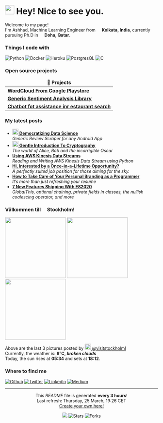 <h1><img src="https://emojis.slackmojis.com/emojis/images/1531849430/4246/blob-sunglasses.gif?1531849430" width="30"/> Hey! Nice to see you.</h1>


<p>Welcome to my page! </br> I'm Ashhad, Machine Learning  Engineer from <img src="https://www.flaticon.com/svg/vstatic/svg/317/317528.svg?token=exp=1616706839~hmac=d80a4b3c5ff25fc2f66a9c71355bec5c" width="13"/> <b>Kolkata, India</b>, currently pursuing Ph.D in <img src="https://www.flaticon.com/svg/vstatic/svg/555/555660.svg?token=exp=1616706914~hmac=dbd0392dd17c0735fb468ca74469da0f" width="13"/> <b>Doha, Qatar</b>. </p>
<h3>Things I code with</h3>
<p>
  <img alt="Python" src="https://img.shields.io/badge/-Python-45b8d8?style=flat-square&logo=react&logoColor=white" />
  <img alt="Docker" src="https://img.shields.io/badge/-Docker-46a2f1?style=flat-square&logo=docker&logoColor=white" />
  <img alt="Heroku" src="https://img.shields.io/badge/-Heroku-430098?style=flat-square&logo=heroku&logoColor=white" />
  <img alt="PostgresQL" src="https://img.shields.io/badge/-PostgresQL-E10098?style=flat-square&logo=postgresql&logoColor=white" />
  <img alt="C" src="https://img.shields.io/badge/-C-45b8d8?style=flat-square&logo=c&logoColor=white" />
	
</p>
<h3>Open source projects</h3>
<table>
  <thead align="center">
    <tr border: none;>
      <td><b>🎁 Projects</b></td>
    </tr>
  </thead>
  <tbody>
    <tr>
      <td><a href="https://github.com/ashhadulislam/scrape-playstore"><b>WordCloud From Google Playstore</b></a></td>      
    </tr>
    <tr>
      <td><a href="https://github.com/ashhadulislam/sentiment-analysis"><b>Generic Sentiment Analysis Library</b></a></td>
    </tr>
    <tr>
      <td><a href="https://github.com/ashhadulislam/upgrad_chatbot"><b>Chatbot fot assistance inr estaurant search</b></a></td>
    </tr>
  </tbody>
</table>
<h3>My latest posts</h3>
<ul>
  <li><a href="https://medium.com/tech-that-works/democratising-data-science-one-step-at-a-time-ccbb3640cced"><b><img src="https://emojipedia-us.s3.dualstack.us-west-1.amazonaws.com/thumbs/240/apple/237/gear_2699.png" width="20" alt="new" /> Democratizing Data Science</b></a><br/><i>Generic Review Scraper for any Android App</i></li>
  <li><a href="https://medium.com/the-innovation/gentle-introduction-to-cryptography-c78529f37c54"><b><img src="https://emojipedia-us.s3.dualstack.us-west-1.amazonaws.com/thumbs/240/apple/237/fire_1f525.png" width="20" alt="new" /> Gentle Introduction To Cryptography</b></a><br/><i>The world of Alice, Bob and the incorrigible Oscar</i></li>
  <li><a href="https://medium.com/tech-that-works/aws-kinesis-data-streams-using-python-part-1-197a37552fe6"><b>Using AWS Kinesis Data Streams</b></a><br/><i>Reading and Writing AWS Kinesis Data Stream using Python</i></li>
  <li><a href="https://medium.com/dev-genius/hi-interested-by-a-once-in-a-lifetime-opportunity-1777c889127c"><b>Hi, Interested by a Once-in-a-Lifetime Opportunity?</b></a><br/><i>A perfectly suited job position for those aiming for the sky.</i></li>
  <li><a href="https://medium.com/better-programming/how-to-take-care-of-your-personal-branding-as-a-programmer-2d3aeba56cb9"><b>How to Take Care of Your Personal Branding as a Programmer</b></a><br/><i>It’s more than just refreshing your resume</i></li>
  <li><a href="https://medium.com/better-programming/8-new-features-shipping-with-es2020-7a2721f710fb"><b>7 New Features Shipping With ES2020</b></a><br/><i>GlobalThis, optional chaining, private fields in classes, the nullish coalescing operator, and more</i></li>
</ul>
<h3>Välkommen till <img src="https://image.flaticon.com/icons/svg/197/197564.svg" width="13"/> Stockholm!</h3>
<p><img width="200" src="https:&#x2F;&#x2F;instagram.fiev22-2.fna.fbcdn.net&#x2F;v&#x2F;t51.2885-15&#x2F;sh0.08&#x2F;e35&#x2F;s640x640&#x2F;164063582_367136197729790_275437146786926523_n.jpg?tp&#x3D;1&amp;_nc_ht&#x3D;instagram.fiev22-2.fna.fbcdn.net&amp;_nc_cat&#x3D;102&amp;_nc_ohc&#x3D;-yuL49Iah6wAX-0KnA-&amp;edm&#x3D;ABfd0MgAAAAA&amp;ccb&#x3D;7-4&amp;oh&#x3D;8d59ab7e9e00cc48a6372cfe98e2a6df&amp;oe&#x3D;608472BA&amp;_nc_sid&#x3D;7bff83" /> <img width="200" src="https:&#x2F;&#x2F;instagram.fiev22-2.fna.fbcdn.net&#x2F;v&#x2F;t51.2885-15&#x2F;sh0.08&#x2F;e35&#x2F;c0.180.1440.1440a&#x2F;s640x640&#x2F;163630759_260174175653761_7756651959165810642_n.jpg?tp&#x3D;1&amp;_nc_ht&#x3D;instagram.fiev22-2.fna.fbcdn.net&amp;_nc_cat&#x3D;101&amp;_nc_ohc&#x3D;emyj_gRLjHIAX9B0By1&amp;edm&#x3D;ABfd0MgAAAAA&amp;ccb&#x3D;7-4&amp;oh&#x3D;9cb90a96ac02d46d89575c9c06062a43&amp;oe&#x3D;60867D9A&amp;_nc_sid&#x3D;7bff83" /> <img width="200" src="https:&#x2F;&#x2F;instagram.fiev22-2.fna.fbcdn.net&#x2F;v&#x2F;t51.2885-15&#x2F;sh0.08&#x2F;e35&#x2F;c0.180.1440.1440a&#x2F;s640x640&#x2F;162140825_1075174062962195_8317202131115237378_n.jpg?tp&#x3D;1&amp;_nc_ht&#x3D;instagram.fiev22-2.fna.fbcdn.net&amp;_nc_cat&#x3D;111&amp;_nc_ohc&#x3D;Fs4iDLISxT4AX8-7Xv8&amp;edm&#x3D;ABfd0MgAAAAA&amp;ccb&#x3D;7-4&amp;oh&#x3D;b6e466743e7ac9a47acaf16c0b1350ea&amp;oe&#x3D;60865578&amp;_nc_sid&#x3D;7bff83" /></p>
<p>Above are the last 3 pictures posted by <a href="https://www.instagram.com/visitstockholm/" target="_blank"><img src="https://upload.wikimedia.org/wikipedia/commons/thumb/e/e7/Instagram_logo_2016.svg/1024px-Instagram_logo_2016.svg.png" width="20"/> @visitstockholm!</a><br/>Currently, the weather is: <b> 8°C, <i>broken clouds</i></b></br>Today, the sun rises at <b>05:34</b> and sets at <b>18:12</b>.</p>
<h3>Where to find me</h3>
<p><a href="https://github.com/thmsgbrt" target="_blank"><img alt="Github" src="https://img.shields.io/badge/GitHub-%2312100E.svg?&style=for-the-badge&logo=Github&logoColor=white" /></a> <a href="https://twitter.com/Guibz16" target="_blank"><img alt="Twitter" src="https://img.shields.io/badge/twitter-%231DA1F2.svg?&style=for-the-badge&logo=twitter&logoColor=white" /></a> <a href="https://www.linkedin.com/in/thomas-guibert" target="_blank"><img alt="LinkedIn" src="https://img.shields.io/badge/linkedin-%230077B5.svg?&style=for-the-badge&logo=linkedin&logoColor=white" /></a> <a href="https://medium.com/@th.guibert" target="_blank"><img alt="Medium" src="https://img.shields.io/badge/medium-%2312100E.svg?&style=for-the-badge&logo=medium&logoColor=white" /></a>
</p>

------------
<p align="center">This <i>README</i> file is generated <b>every 3 hours</b>!</br>Last refresh: Thursday, 25 March, 19:26 CET<br /><a href="https://medium.com/@th.guibert/how-to-create-a-self-updating-readme-md-for-your-github-profile-f8b05744ca91">Create your own here!</a></p>
<p align="center"><img src="https://github.com/thmsgbrt/thmsgbrt/workflows/README%20build/badge.svg" /> <img alt="Stars" src="https://img.shields.io/github/stars/thmsgbrt/thmsgbrt?style=flat-square&labelColor=343b41"/> <img alt="Forks" src="https://img.shields.io/github/forks/thmsgbrt/thmsgbrt?style=flat-square&labelColor=343b41"/></p>

